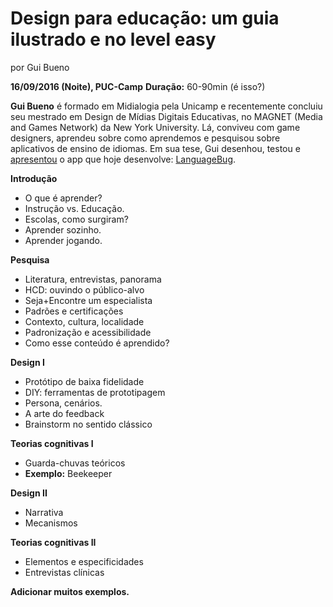 # Design para educação: um guia ilustrado e no level easy
por Gui Bueno

**16/09/2016 (Noite), PUC-Camp**
**Duração:** 60-90min (é isso?)

**Gui Bueno** é formado em Midialogia pela Unicamp e recentemente concluiu seu mestrado em Design de Mídias Digitais Educativas, no MAGNET (Media and Games Network) da New York University. Lá, conviveu com game designers, aprendeu sobre como aprendemos e pesquisou sobre aplicativos de ensino de idiomas. Em sua tese, Gui desenhou, testou e [apresentou](https://www.youtube.com/watch?v=DGmgGfFZpQo) o app que hoje desenvolve: [LanguageBug](http://guibueno.github.io/).

**Introdução**

* O que é aprender?
* Instrução vs. Educação.
* Escolas, como surgiram?
* Aprender sozinho.
* Aprender jogando.

**Pesquisa**

* Literatura, entrevistas, panorama
* HCD: ouvindo o público-alvo
* Seja+Encontre um especialista
* Padrões e certificações
* Contexto, cultura, localidade
* Padronização e acessibilidade
* Como esse conteúdo é aprendido?

**Design I**

* Protótipo de baixa fidelidade
* DIY: ferramentas de prototipagem
* Persona, cenários.
* A arte do feedback
* Brainstorm no sentido clássico

**Teorias cognitivas I**

* Guarda-chuvas teóricos
* **Exemplo:** Beekeeper

**Design II**

* Narrativa
* Mecanismos

**Teorias cognitivas II**

* Elementos e especificidades
* Entrevistas clínicas

**Adicionar muitos exemplos.**